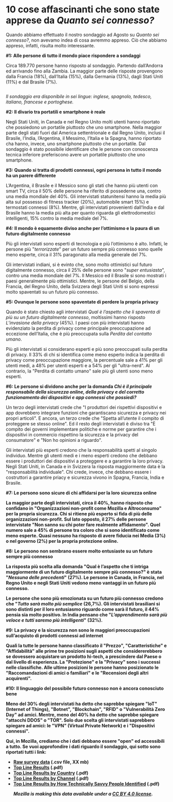 <h1>10 cose affascinanti che sono state apprese da <em>Quanto sei connesso?</em></h1>

<p>
Quando abbiamo effettuato il nostro sondaggio ad Agosto su <em>Quanto sei connesso?</em>, non avevamo indea di cosa avremmo appreso. Ciò che abbiamo appreso, infatti, risulta molto interessante.
</p>

<b>#1: Alle persone di tutto il mondo piace rispondere a sondaggi</b>
<p>
Circa 189.770 persone hanno risposto al sondaggio. Partendo dall’Andorra ed arrivando fino alla Zambia. La maggior parte delle risposte provengono dalla Francia (18%), dall’Italia (15%), dalla Germania (13%), dagli Stati Uniti (11%) e dal Brasile (7%).
</p>

<img>

<p><em>Il sondaggio era disponibile in sei lingue: inglese, spagnolo, tedesco, italiano, francese e portoghese.</em></p>

<b>#2: Il divario tra portatili e smartphone è reale</b>
<p>
Negli Stati Uniti, in Canada e nel Regno Unito molti utenti hanno riportato che possiedono un portatile piuttosto che uno smartphone. Nella maggior parte degli stati fuori dal America settentrionale e dal Regno Unito, inclusi il Brasile, l’India, l’Argentina, il Messimo, l’Italia e la Spagna, hanno riportato cha hanno, invece, uno smartphone piuttosto che un portatile. Dal sondaggio è stato possibile identificare che le persone con conoscenza tecnica inferiore preferiscono avere un portatile piuttosto che uno smartphone.
</p>

<b>#3: Quando si tratta di prodotti connessi, ogni persona in tutto il mondo ha un parere differente</b>
<p>
L’Argentina, il Brasile e il Messico sono gli stati che hanno più utenti con smart TV, circa il 50% delle persone ha riferito di possederne una, contro una media mondiale del 40%.
Gli intervistati statunitensi hanno la media più alta sul possesso di fitness tracker (20%), automobile smart 15%) e termostati connessi (8%).
Mentre, gli intervistati provenienti dall’India e dal Brasile hanno la media più alta per quanto riguarda gli elettrodomestici intelligenti, 15% contro la media mediale del 7%.
</p>

<b>#4: Il mondo è equamente diviso anche per l’ottimismo e la paura di un futuro digitalmente connesso</b>
<p>
Più gli intervistati sono esperti di tecnologia e più l’ottimismo è alto. Infatti, le persone più "<em>terrorizzate</em>" per un futuro sempre più connesso sono quelle meno esperte, circa il 31% paragonato alla media generale del 7%.
</p>

<p>
Gli intervistati indiani, si è evinto che, sono molto ottimistici sul futuro digitalmente connesso, circa il 25% delle persone sono "<em>super entusiasta</em>", contro una media mondiale del 7%.
Il Messico ed il Brasile si sono mostrati i paesi generalmente più ottimistici. Mentre, le persone del Belgio, della Francia, del Regno Unito, della Svizzera degli Stati Uniti si sono espressi molto spaventati su un futuro più connesso.
</p>

<b>#5: Ovunque le persone sono spaventate di perdere la propria privacy</b>
<p>
Quando è stato chiesto agli intervistati <em>Qual è l’aspetto che li spaventa di più su un futuro digitalmente connesso</em>, moltissimi hanno risposto <em>L’invasione della privacy</em> (45%). I paesi con più intervistati hanno evidenziato la perdita di privacy come principale preoccupazione ad eccezione dell’Italia, che è più preoccupata sulla <em>Perdita del contatto umano</em>.
</p>

<p>
  Più gli intervistati si considerano esperti e più sono preoccupati sulla perdita di privacy. Il 33% di chi si identifica come meno esperto indica la perdita di privacy come preoccupazione maggiore, la percentuale sale a 41% per gli utenti medi, a 48% per utenti esperti e a 54% per gli "ultra-nerd". Al contrario, la "Perdita di contatto umano" sale più gli utenti sono meno esperti.
</p>

<b>#6: Le persone si dividono anche per la domanda <em>Chi è il principale responsabile della sicurezza online, della privacy e del corretto funzionamento dei dispositivi e app connessi che possiedi?</em></b>
<p>
Un terzo degli intervistati crede che "I produttori dei rispettivi dispositivi e app dovrebbero integrare funzioni che garantiscano sicurezza e privacy nei propri articoli". E ancora, un terzo crede che "Spetta all’utente il compito di proteggere se stesso online". Ed il resto degli intervistati è diviso tra "È compito dei governi implementare politiche e norme per garantire che i dispositivi in commercio rispettino la sicurezza e la privacy del consumatore" e "Non ho opinioni a riguardo".
</p>

<p>
  Gli intervistati più esperti credono che la responsabilità spetti al singolo individuo. Mentre gli utenti medi e i meno esperti credono che debbano essere i produttori dei dispositivi a proteggere e a garantire la loro privacy. Negli Stati Uniti, in Canada e in Svizzera la risposta maggiormente data è la "responsabilità individuale". Chi crede, invece, che debbano essere i costruttori a garantire priacy e sicurezza vivono in Spagna, Francia, India e Brasile.
</p>

<b>#7: Le persono sono sicure di chi affidarsi per la loro sicurezza online<b>
<p>
  La maggior parte degli intervistati, circa il 40%, hanno risposto che confidano in "Organizzazioni non-profit come Mozilla e Altroconsumo" per la propria sicurezza. Chi si ritiene più esperto si fida di più delle organizzazioni non-profit.
  Sul lato opposto, il 27% delle persone intervistate "Non sanno su chi poter fare realmente affidamento".
  Quel numero sale a 45% di persone tra coloro che si sono identificato come meno esperte. Quasi nessuno ha risposto di avere fiducia nei Media (3%) o nel governo (2%) per la propria protezione online.
</p>
  
<b>#8: Le persono non sembrano essere molto entusiaste su un futuro sempre più connesso</b>
<p>
La risposta più scelta alla domanda "Qual è l’aspetto che ti intriga maggiormente di un futuro digitalmente sempre più connesso?" è stata "<em>Nessuna delle precedenti</em>" (27%). Le persone in Canada, in Francia, nel Regno Unito e negli Stati Uniti vedono meno vantaggi in un futuro più connesso.
</p>

<p>
Le persone che sono più emozionata su un futuro più connesso credono che "<em>Tutto sarà molto più semplice</em> (26,7%).
  Gli intervistati brasiliani si sono distinti per il loro entusiasmo riguardo come sarà il futuro, il 44% pensia sia molto positivo. In India pensano che "<em>L’apprendimento sarà più veloce e tutti saremo più intelligenti</em>" (32%).
</p>

<b>#9: La privacy e la sicurezza non sono le maggiori preoccupazioni sull’acquisto di prodotti connessi ad internet</b>
<p>
  Quali la tutte le persone hanno classificato il "Prezzo", "Caratteristiche" e "Affidabilità" alle prime tre posizioni sugli aspetti che considererebbero se dovessero acquistare un prodotto hi-tech, a prescindere dal Paese o dal livello di esperienza.
  La "Protezione" e la "Privacy" sono i successi nelle classifiche. Alle ultime posizioni le persone hanno posizionato le "Raccomandazioni di amici o familiari" e le "Recensioni degli altri acquirenti".
</p>

<b>#10: Il linguaggio del possibile futuro connesso non è ancora conosciuto bene</b>
<p>
  Meno del 30% degli intervistati ha detto che saprebbe spiegare "IoT" (Internet of Things), "Botnet", "Blockchain", "RFID" o "Vulnerabilità Zero Day" ad amici.
  Mentre, meno del 40% ha detto che saprebbe spiegare "attacchi DDOS" o "TOR".
  Solo due scelta gli intervistati saprebbero spiegare ad amici: le "VPN" (Virtual Private Network) e i "Dispositivi connessi".
</p>

<p>Qui, in Mozilla, crediamo che i dati debbano essere "open" ed accessibili a tutto. Se vuoi approfondire i dati riguardo il sondaggio, qui sotto sono riportati tutti i link:
  </p>
<ul>
<li><a href="insertlink">Raw survey data</a> (.csv file, XX mb)</li>
<li><a href="insertlink">Top Line Results</a> (.pdf)</li>
<li><a href="insertlink">Top Line Results by Country</a> (.pdf)</li>
<li><a href="insertlink">Top Line Results by Channel</a> (.pdf)</li>
<li><a href="insertlink">Top Line Results by How Technically Savvy People Identified</a> (.pdf)</li></p>

<em>Mozilla is making this data available under a <a href="https://creativecommons.org/licenses/by/4.0/">CC BY 4.0 license</a>.</em>
